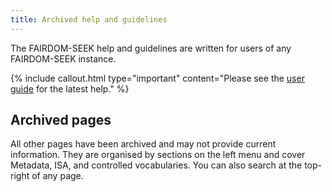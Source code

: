 ```yaml
---
title: Archived help and guidelines
---
```

<!--
## User Guide

[SEEK user documentation](user-guide/index.html)

## API

[API introduction](user-guide/api.html)

## Guidelines for Data and Model Annotation in SEEK

[Metadata Guidelines](metadata-guidelines.html)

[A Quick Guide to Using the ISA Structure](isa-guide.html)

[ISA Best Practice](isa-best-practice.html)

[Transcriptomics Guidelines](transcriptomics-guidelines.html)

[Proteomics Guidelines](proteomics-guidelines.html)


## Guidelines for using Community Resources and Controlled Vocabularies

[Controlled Vocabularies and Ontologies](controlled-vocabularies.html)

## JERM Templates for use in SEEK

[JERM Templates](templates.html)

## FAQ

[Frequently Asked Questions](faq.html)
-->
The FAIRDOM-SEEK help and guidelines are written for users of any FAIRDOM-SEEK instance. 

{% include callout.html type="important" content="Please see the [user guide](/help/user-guide) for the latest help." %}

<!--
## Latest help: User Guide

- [<i class="fa-solid fa-user-group fa-1x"></i> <i class="fa-solid fa-book fa-1x"></i> User Guide](/help/user-guide)
- [API Introduction](/help/user-guide/api)
-->

## Archived pages

All other pages have been archived and may not provide current information. 
They are organised by sections on the left menu and cover Metadata, ISA, and controlled vocabularies. You can also search at the top-right of any page. 

<!--
## Contributing 

There are many ways in which you can contribute to the SEEK software, these documents or our [FAIRDOM](https://fair-dom.org) project.

If you are interested in contributing please visit our [Contributors guide](/contributing).
-->